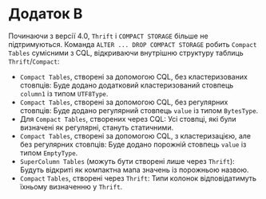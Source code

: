 # Додаток В

Починаючи з версії 4.0, `Thrift` і `COMPACT STORAGE` більше не підтримуються.
Команда `ALTER ... DROP COMPACT STORAGE` робить `Compact Tables` сумісними з CQL, відкриваючи внутрішню структуру таблиць `Thrift`/`Compact`:
- `Compact Tables`, створені за допомогою CQL, без кластеризованих стовпців:
Буде додано додатковий кластеризований стовпець `column1` із типом `UTF8Type`.
- `Compact Tables`, створені за допомогою CQL, без регулярних стовпців:
Буде додано регулярний стовпець `value` із типом `BytesType`.
- Для `Compact Tables`, створених через CQL:
Усі стовпці, які були визначені як регулярні, стануть статичними.
- `Compact Tables`, створені за допомогою CQL, з кластеризацією, але без регулярних стовпців:
Буде додано порожній стовпець `value` із типом `EmptyType`.
- `SuperColumn Tables` (можуть бути створені лише через `Thrift`):
Будуть відкриті як компактна мапа значень із порожньою назвою.
- `Compact` `Tables`, створені через `Thrift`:
Типи колонок відповідатимуть їхньому визначенню у `Thrift`.